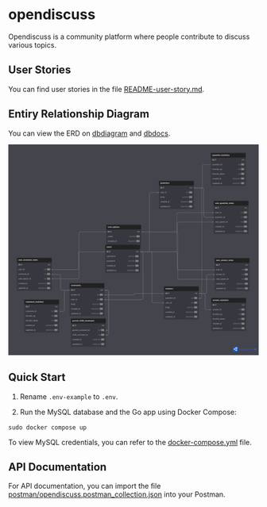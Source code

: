 # opendiscuss

Opendiscuss is a community platform where people contribute to discuss various topics.

## User Stories

You can find user stories in the file [README-user-story.md](README-user-story.md).

## Entiry Relationship Diagram

You can view the ERD on [dbdiagram](https://dbdiagram.io/d/opendiscuss-erd-64e854c002bd1c4a5e6392d5) and [dbdocs](https://dbdocs.io/hidayathamir/opendiscuss).

![erd](README_asset/erd.png)

## Quick Start

1. Rename `.env-example` to `.env`.

2. Run the MySQL database and the Go app using Docker Compose:

```shell
sudo docker compose up
```

To view MySQL credentials, you can refer to the [docker-compose.yml](docker-compose.yml) file.

## API Documentation

For API documentation, you can import the file [postman/opendiscuss.postman_collection.json](postman/opendiscuss.postman_collection.json) into your Postman.
